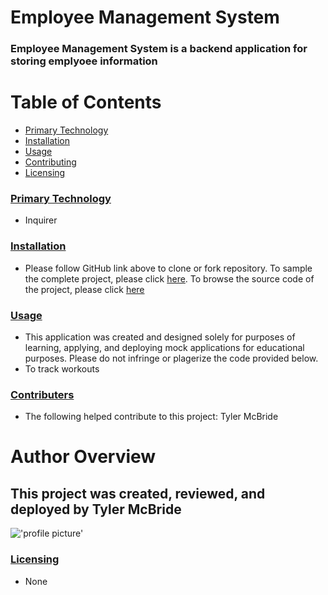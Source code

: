 # Employee Management System 
### Employee Management System is a backend application for storing emplyoee information


# Table of Contents
* [Primary Technology](#tecnology)
* [Installation](#installation)
* [Usage](#usage)
* [Contributing](#contributing)
* [Licensing](#licensing)

### [Primary Technology](#technology)
* Inquirer
### [Installation](#installation)
* Please follow GitHub link above to clone or fork repository. To sample the complete project, please click [here](https://tymcbrid.github.io/OfflineBudget/.). To browse the source code of the project, please click [here](https://github.com/tymcbrid/OfflineBudget)
### [Usage](#usage)
* This application was created and designed solely for purposes of learning, applying, and deploying mock applications for educational purposes. Please do not infringe or plagerize the code provided below.
* To track workouts
### [Contributers](#contributers)
* The following helped contribute to this project: Tyler McBride
# Author Overview
## This project was created, reviewed, and deployed by Tyler McBride 
!['profile picture'](https://avatars1.githubusercontent.com/u/36458808?v=4&s=1000)
### [Licensing](#licensing)
* None
